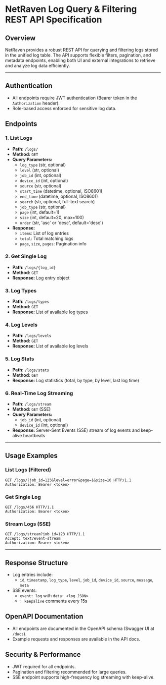 # NetRaven Log Query & Filtering REST API Specification

## Overview
NetRaven provides a robust REST API for querying and filtering logs stored in the unified log table. The API supports flexible filters, pagination, and metadata endpoints, enabling both UI and external integrations to retrieve and analyze log data efficiently.

---

## Authentication
- All endpoints require JWT authentication (Bearer token in the `Authorization` header).
- Role-based access enforced for sensitive log data.

## Endpoints

### 1. List Logs
- **Path:** `/logs/`
- **Method:** `GET`
- **Query Parameters:**
  - `log_type` (str, optional)
  - `level` (str, optional)
  - `job_id` (int, optional)
  - `device_id` (int, optional)
  - `source` (str, optional)
  - `start_time` (datetime, optional, ISO8601)
  - `end_time` (datetime, optional, ISO8601)
  - `search` (str, optional, full-text search)
  - `job_type` (str, optional)
  - `page` (int, default=1)
  - `size` (int, default=20, max=100)
  - `order` (str, 'asc' or 'desc', default='desc')
- **Response:**
  - `items`: List of log entries
  - `total`: Total matching logs
  - `page`, `size`, `pages`: Pagination info

### 2. Get Single Log
- **Path:** `/logs/{log_id}`
- **Method:** `GET`
- **Response:** Log entry object

### 3. Log Types
- **Path:** `/logs/types`
- **Method:** `GET`
- **Response:** List of available log types

### 4. Log Levels
- **Path:** `/logs/levels`
- **Method:** `GET`
- **Response:** List of available log levels

### 5. Log Stats
- **Path:** `/logs/stats`
- **Method:** `GET`
- **Response:** Log statistics (total, by type, by level, last log time)

### 6. Real-Time Log Streaming
- **Path:** `/logs/stream`
- **Method:** `GET` (SSE)
- **Query Parameters:**
  - `job_id` (int, optional)
  - `device_id` (int, optional)
- **Response:** Server-Sent Events (SSE) stream of log events and keep-alive heartbeats

---

## Usage Examples

### List Logs (Filtered)
```http
GET /logs/?job_id=123&level=error&page=1&size=10 HTTP/1.1
Authorization: Bearer <token>
```

### Get Single Log
```http
GET /logs/456 HTTP/1.1
Authorization: Bearer <token>
```

### Stream Logs (SSE)
```http
GET /logs/stream?job_id=123 HTTP/1.1
Accept: text/event-stream
Authorization: Bearer <token>
```

---

## Response Structure
- Log entries include:
  - `id`, `timestamp`, `log_type`, `level`, `job_id`, `device_id`, `source`, `message`, `meta`
- SSE events:
  - `event: log` with `data: <log JSON>`
  - `: keepalive` comments every 15s

## OpenAPI Documentation
- All endpoints are documented in the OpenAPI schema (Swagger UI at `/docs`).
- Example requests and responses are available in the API docs.

## Security & Performance
- JWT required for all endpoints.
- Pagination and filtering recommended for large queries.
- SSE endpoint supports high-frequency log streaming with keep-alive. 
